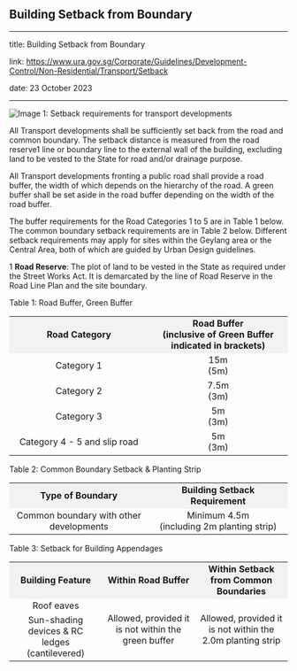 ## Building Setback from Boundary
---
title: Building Setback from Boundary

link: https://www.ura.gov.sg/Corporate/Guidelines/Development-Control/Non-Residential/Transport/Setback

date: 23 October 2023

---


![Image 1: Setback requirements for transport developments](https://www.ura.gov.sg/-/media/Corporate/Guidelines/Development-control/Others/TP01_Road_Buffer_Setbacks.jpg?h=100%25&w=100%25)



All Transport developments shall be sufficiently set back from the road and common boundary. The setback distance is measured from the road reserve1 line or boundary line to the external wall of the building, excluding land to be vested to the State for road and/or drainage purpose.

All Transport developments fronting a public road shall provide a road buffer, the width of which depends on the hierarchy of the road. A green buffer shall be set aside in the road buffer depending on the width of the road buffer.

The buffer requirements for the Road Categories 1 to 5 are in Table 1 below. The common boundary setback requirements are in Table 2 below. Different setback requirements may apply for sites within the Geylang area or the Central Area, both of which are guided by Urban Design guidelines.

1 **Road Reserve**: The plot of land to be vested in the State as required under the Street Works Act. It is demarcated by the line of Road Reserve in the Road Line Plan and the site boundary.

Table 1: Road Buffer, Green Buffer

<table><tbody><tr><td style="width: 50%; text-align: center; vertical-align: middle; background-color: #f2f2f2;"><strong>Road Category</strong></td><td style="width: 50%; text-align: center; vertical-align: middle; background-color: #f2f2f2;"><strong>Road Buffer<br>(inclusive of Green Buffer indicated in brackets)</strong></td></tr><tr><td style="text-align: center; vertical-align: middle;">Category 1</td><td style="text-align: center; vertical-align: middle;">15m<br>(5m)</td></tr><tr><td style="text-align: center; vertical-align: middle;">Category 2</td><td style="text-align: center; vertical-align: middle;">7.5m<br>(3m)</td></tr><tr><td style="text-align: center; vertical-align: middle;">Category 3</td><td style="text-align: center; vertical-align: middle;">5m<br>(3m)</td></tr><tr><td style="text-align: center; vertical-align: middle;"> Category 4 - 5 and slip road</td><td style="text-align: center; vertical-align: middle;">5m<br>(3m)</td></tr></tbody></table>

  

Table 2: Common Boundary Setback & Planting Strip

<table><tbody><tr><td style="width: 50%; text-align: center; background-color: #f2f2f2;"><strong>Type of Boundary</strong></td><td style="width: 50%; text-align: center; background-color: #f2f2f2;"><strong>Building Setback Requirement</strong></td></tr><tr><td style="text-align: center;">Common boundary with other developments</td><td style="text-align: center;">Minimum 4.5m<br>(including 2m planting strip)</td></tr></tbody></table>

Table 3: Setback for Building Appendages

<table><tbody><tr><td style="width: 33%; text-align: center; background-color: #f2f2f2;"><strong>Building Feature</strong></td><td style="width: 33%; text-align: center; background-color: #f2f2f2;"><strong>Within Road Buffer</strong></td><td style="width: 33%; text-align: center; background-color: #f2f2f2;"><strong>Within Setback from Common Boundaries</strong></td></tr><tr><td style="text-align: center;">Roof eaves</td><td style="text-align: center;" rowspan="2">Allowed, provided it is not within the green buffer</td><td style="text-align: center;" rowspan="2">Allowed, provided it is not within the 2.0m planting strip</td></tr><tr><td style="text-align: center;">Sun-shading devices &amp; RC ledges (cantilevered)</td></tr></tbody></table>



